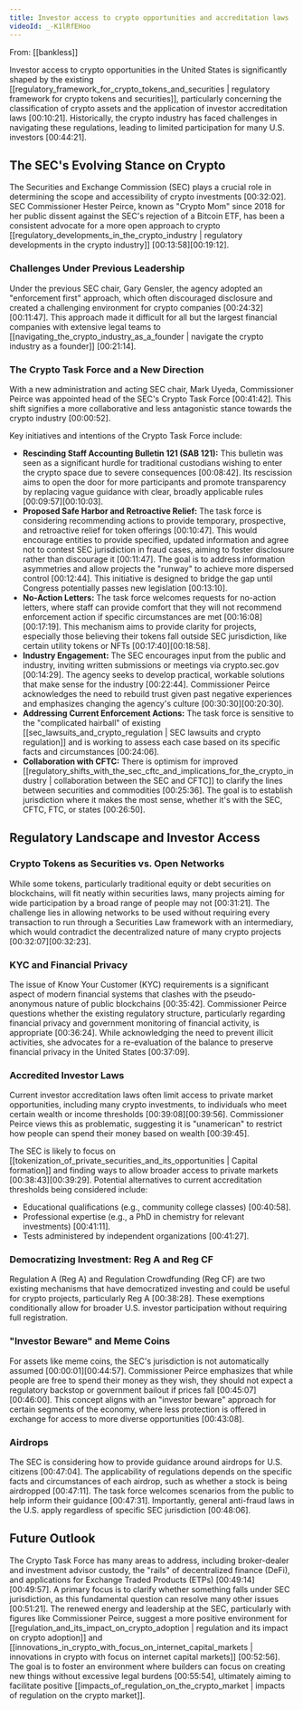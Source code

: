 ```yaml
---
title: Investor access to crypto opportunities and accreditation laws
videoId: _-K1lRfEHoo
---
```


From: [[bankless]] <br/> 

Investor access to crypto opportunities in the United States is significantly shaped by the existing [[regulatory_framework_for_crypto_tokens_and_securities | regulatory framework for crypto tokens and securities]], particularly concerning the classification of crypto assets and the application of investor accreditation laws <a class="yt-timestamp" data-t="00:10:21">[00:10:21]</a>. Historically, the crypto industry has faced challenges in navigating these regulations, leading to limited participation for many U.S. investors <a class="yt-timestamp" data-t="00:44:21">[00:44:21]</a>.

## The SEC's Evolving Stance on Crypto

The Securities and Exchange Commission (SEC) plays a crucial role in determining the scope and accessibility of crypto investments <a class="yt-timestamp" data-t="00:32:02">[00:32:02]</a>. SEC Commissioner Hester Peirce, known as "Crypto Mom" since 2018 for her public dissent against the SEC's rejection of a Bitcoin ETF, has been a consistent advocate for a more open approach to crypto [[regulatory_developments_in_the_crypto_industry | regulatory developments in the crypto industry]] <a class="yt-timestamp" data-t="00:13:58">[00:13:58]</a><a class="yt-timestamp" data-t="00:19:12">[00:19:12]</a>.

### Challenges Under Previous Leadership
Under the previous SEC chair, Gary Gensler, the agency adopted an "enforcement first" approach, which often discouraged disclosure and created a challenging environment for crypto companies <a class="yt-timestamp" data-t="00:24:32">[00:24:32]</a><a class="yt-timestamp" data-t="00:11:47">[00:11:47]</a>. This approach made it difficult for all but the largest financial companies with extensive legal teams to [[navigating_the_crypto_industry_as_a_founder | navigate the crypto industry as a founder]] <a class="yt-timestamp" data-t="00:21:14">[00:21:14]</a>.

### The Crypto Task Force and a New Direction
With a new administration and acting SEC chair, Mark Uyeda, Commissioner Peirce was appointed head of the SEC's Crypto Task Force <a class="yt-timestamp" data-t="00:41:42">[00:41:42]</a>. This shift signifies a more collaborative and less antagonistic stance towards the crypto industry <a class="yt-timestamp" data-t="00:00:52">[00:00:52]</a>.

Key initiatives and intentions of the Crypto Task Force include:
*   **Rescinding Staff Accounting Bulletin 121 (SAB 121):** This bulletin was seen as a significant hurdle for traditional custodians wishing to enter the crypto space due to severe consequences <a class="yt-timestamp" data-t="00:08:42">[00:08:42]</a>. Its rescission aims to open the door for more participants and promote transparency by replacing vague guidance with clear, broadly applicable rules <a class="yt-timestamp" data-t="00:09:57">[00:09:57]</a><a class="yt-timestamp" data-t="00:10:03">[00:10:03]</a>.
*   **Proposed Safe Harbor and Retroactive Relief:** The task force is considering recommending actions to provide temporary, prospective, and retroactive relief for token offerings <a class="yt-timestamp" data-t="00:10:47">[00:10:47]</a>. This would encourage entities to provide specified, updated information and agree not to contest SEC jurisdiction in fraud cases, aiming to foster disclosure rather than discourage it <a class="yt-timestamp" data-t="00:11:47">[00:11:47]</a>. The goal is to address information asymmetries and allow projects the "runway" to achieve more dispersed control <a class="yt-timestamp" data-t="00:12:44">[00:12:44]</a>. This initiative is designed to bridge the gap until Congress potentially passes new legislation <a class="yt-timestamp" data-t="00:13:10">[00:13:10]</a>.
*   **No-Action Letters:** The task force welcomes requests for no-action letters, where staff can provide comfort that they will not recommend enforcement action if specific circumstances are met <a class="yt-timestamp" data-t="00:16:08">[00:16:08]</a><a class="yt-timestamp" data-t="00:17:19">[00:17:19]</a>. This mechanism aims to provide clarity for projects, especially those believing their tokens fall outside SEC jurisdiction, like certain utility tokens or NFTs <a class="yt-timestamp" data-t="00:17:40">[00:17:40]</a><a class="yt-timestamp" data-t="00:18:58">[00:18:58]</a>.
*   **Industry Engagement:** The SEC encourages input from the public and industry, inviting written submissions or meetings via crypto.sec.gov <a class="yt-timestamp" data-t="00:14:29">[00:14:29]</a>. The agency seeks to develop practical, workable solutions that make sense for the industry <a class="yt-timestamp" data-t="00:22:44">[00:22:44]</a>. Commissioner Peirce acknowledges the need to rebuild trust given past negative experiences and emphasizes changing the agency's culture <a class="yt-timestamp" data-t="00:30:30">[00:30:30]</a><a class="yt-timestamp" data-t="00:20:30">[00:20:30]</a>.
*   **Addressing Current Enforcement Actions:** The task force is sensitive to the "complicated hairball" of existing [[sec_lawsuits_and_crypto_regulation | SEC lawsuits and crypto regulation]] and is working to assess each case based on its specific facts and circumstances <a class="yt-timestamp" data-t="00:24:06">[00:24:06]</a>.
*   **Collaboration with CFTC:** There is optimism for improved [[regulatory_shifts_with_the_sec_cftc_and_implications_for_the_crypto_industry | collaboration between the SEC and CFTC]] to clarify the lines between securities and commodities <a class="yt-timestamp" data-t="00:25:36">[00:25:36]</a>. The goal is to establish jurisdiction where it makes the most sense, whether it's with the SEC, CFTC, FTC, or states <a class="yt-timestamp" data-t="00:26:50">[00:26:50]</a>.

## Regulatory Landscape and Investor Access

### Crypto Tokens as Securities vs. Open Networks
While some tokens, particularly traditional equity or debt securities on blockchains, will fit neatly within securities laws, many projects aiming for wide participation by a broad range of people may not <a class="yt-timestamp" data-t="00:31:21">[00:31:21]</a>. The challenge lies in allowing networks to be used without requiring every transaction to run through a Securities Law framework with an intermediary, which would contradict the decentralized nature of many crypto projects <a class="yt-timestamp" data-t="00:32:07">[00:32:07]</a><a class="yt-timestamp" data-t="00:32:23">[00:32:23]</a>.

### KYC and Financial Privacy
The issue of Know Your Customer (KYC) requirements is a significant aspect of modern financial systems that clashes with the pseudo-anonymous nature of public blockchains <a class="yt-timestamp" data-t="00:35:42">[00:35:42]</a>. Commissioner Peirce questions whether the existing regulatory structure, particularly regarding financial privacy and government monitoring of financial activity, is appropriate <a class="yt-timestamp" data-t="00:36:24">[00:36:24]</a>. While acknowledging the need to prevent illicit activities, she advocates for a re-evaluation of the balance to preserve financial privacy in the United States <a class="yt-timestamp" data-t="00:37:09">[00:37:09]</a>.

### Accredited Investor Laws
Current investor accreditation laws often limit access to private market opportunities, including many crypto investments, to individuals who meet certain wealth or income thresholds <a class="yt-timestamp" data-t="00:39:08">[00:39:08]</a><a class="yt-timestamp" data-t="00:39:56">[00:39:56]</a>. Commissioner Peirce views this as problematic, suggesting it is "unamerican" to restrict how people can spend their money based on wealth <a class="yt-timestamp" data-t="00:39:45">[00:39:45]</a>.

The SEC is likely to focus on [[tokenization_of_private_securities_and_its_opportunities | Capital formation]] and finding ways to allow broader access to private markets <a class="yt-timestamp" data-t="00:38:43">[00:38:43]</a><a class="yt-timestamp" data-t="00:39:29">[00:39:29]</a>. Potential alternatives to current accreditation thresholds being considered include:
*   Educational qualifications (e.g., community college classes) <a class="yt-timestamp" data-t="00:40:58">[00:40:58]</a>.
*   Professional expertise (e.g., a PhD in chemistry for relevant investments) <a class="yt-timestamp" data-t="00:41:11">[00:41:11]</a>.
*   Tests administered by independent organizations <a class="yt-timestamp" data-t="00:41:27">[00:41:27]</a>.

### Democratizing Investment: Reg A and Reg CF
Regulation A (Reg A) and Regulation Crowdfunding (Reg CF) are two existing mechanisms that have democratized investing and could be useful for crypto projects, particularly Reg A <a class="yt-timestamp" data-t="00:38:28">[00:38:28]</a>. These exemptions conditionally allow for broader U.S. investor participation without requiring full registration.

### "Investor Beware" and Meme Coins
For assets like meme coins, the SEC's jurisdiction is not automatically assumed <a class="yt-timestamp" data-t="00:00:01">[00:00:01]</a><a class="yt-timestamp" data-t="00:44:57">[00:44:57]</a>. Commissioner Peirce emphasizes that while people are free to spend their money as they wish, they should not expect a regulatory backstop or government bailout if prices fall <a class="yt-timestamp" data-t="00:45:07">[00:45:07]</a><a class="yt-timestamp" data-t="00:46:00">[00:46:00]</a>. This concept aligns with an "investor beware" approach for certain segments of the economy, where less protection is offered in exchange for access to more diverse opportunities <a class="yt-timestamp" data-t="00:43:08">[00:43:08]</a>.

### Airdrops
The SEC is considering how to provide guidance around airdrops for U.S. citizens <a class="yt-timestamp" data-t="00:47:04">[00:47:04]</a>. The applicability of regulations depends on the specific facts and circumstances of each airdrop, such as whether a stock is being airdropped <a class="yt-timestamp" data-t="00:47:11">[00:47:11]</a>. The task force welcomes scenarios from the public to help inform their guidance <a class="yt-timestamp" data-t="00:47:31">[00:47:31]</a>. Importantly, general anti-fraud laws in the U.S. apply regardless of specific SEC jurisdiction <a class="yt-timestamp" data-t="00:48:06">[00:48:06]</a>.

## Future Outlook

The Crypto Task Force has many areas to address, including broker-dealer and investment advisor custody, the "rails" of decentralized finance (DeFi), and applications for Exchange Traded Products (ETPs) <a class="yt-timestamp" data-t="00:49:14">[00:49:14]</a><a class="yt-timestamp" data-t="00:49:57">[00:49:57]</a>. A primary focus is to clarify whether something falls under SEC jurisdiction, as this fundamental question can resolve many other issues <a class="yt-timestamp" data-t="00:51:21">[00:51:21]</a>. The renewed energy and leadership at the SEC, particularly with figures like Commissioner Peirce, suggest a more positive environment for [[regulation_and_its_impact_on_crypto_adoption | regulation and its impact on crypto adoption]] and [[innovations_in_crypto_with_focus_on_internet_capital_markets | innovations in crypto with focus on internet capital markets]] <a class="yt-timestamp" data-t="00:52:56">[00:52:56]</a>. The goal is to foster an environment where builders can focus on creating new things without excessive legal burdens <a class="yt-timestamp" data-t="00:55:54">[00:55:54]</a>, ultimately aiming to facilitate positive [[impacts_of_regulation_on_the_crypto_market | impacts of regulation on the crypto market]].